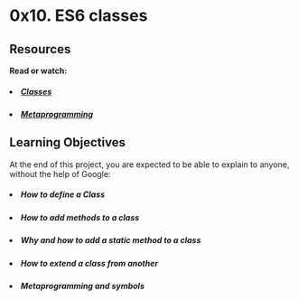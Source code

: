 # 0x10. ES6 classes

## Resources

<b>Read or watch:</b>

##### <li>[Classes](https://intranet.hbtn.io/rltoken/C7olHTRPCaiklNo2GRAn_w)</li>
##### <li>[Metaprogramming](https://intranet.hbtn.io/rltoken/ovRM79Xgaurxta1j-DpEng)</li>

## Learning Objectives

At the end of this project, you are expected to be able to explain to anyone, without the help of Google:

##### <li>How to define a Class</li>
##### <li>How to add methods to a class</li>
##### <li>Why and how to add a static method to a class</li>
##### <li>How to extend a class from another</li>
##### <li>Metaprogramming and symbols</li>
